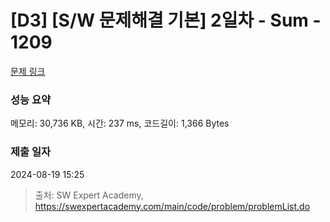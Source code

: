 # [D3] [S/W 문제해결 기본] 2일차 - Sum - 1209 

[문제 링크](https://swexpertacademy.com/main/code/problem/problemDetail.do?contestProbId=AV13_BWKACUCFAYh) 

### 성능 요약

메모리: 30,736 KB, 시간: 237 ms, 코드길이: 1,366 Bytes

### 제출 일자

2024-08-19 15:25



> 출처: SW Expert Academy, https://swexpertacademy.com/main/code/problem/problemList.do